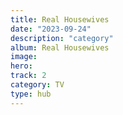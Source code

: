 ```yaml
---
title: Real Housewives
date: "2023-09-24"
description: "category"
album: Real Housewives
image:
hero:
track: 2
category: TV
type: hub
---
```

